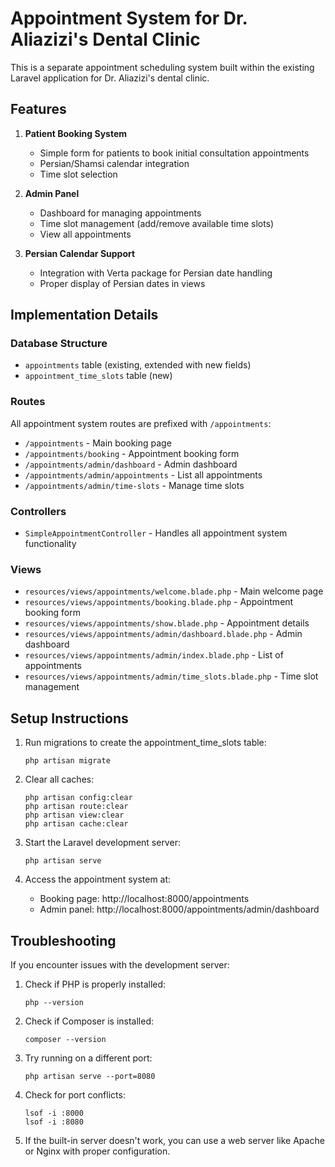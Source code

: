 # Appointment System for Dr. Aliazizi's Dental Clinic

This is a separate appointment scheduling system built within the existing Laravel application for Dr. Aliazizi's dental clinic.

## Features

1. **Patient Booking System**
   - Simple form for patients to book initial consultation appointments
   - Persian/Shamsi calendar integration
   - Time slot selection

2. **Admin Panel**
   - Dashboard for managing appointments
   - Time slot management (add/remove available time slots)
   - View all appointments

3. **Persian Calendar Support**
   - Integration with Verta package for Persian date handling
   - Proper display of Persian dates in views

## Implementation Details

### Database Structure
- `appointments` table (existing, extended with new fields)
- `appointment_time_slots` table (new)

### Routes
All appointment system routes are prefixed with `/appointments`:
- `/appointments` - Main booking page
- `/appointments/booking` - Appointment booking form
- `/appointments/admin/dashboard` - Admin dashboard
- `/appointments/admin/appointments` - List all appointments
- `/appointments/admin/time-slots` - Manage time slots

### Controllers
- `SimpleAppointmentController` - Handles all appointment system functionality

### Views
- `resources/views/appointments/welcome.blade.php` - Main welcome page
- `resources/views/appointments/booking.blade.php` - Appointment booking form
- `resources/views/appointments/show.blade.php` - Appointment details
- `resources/views/appointments/admin/dashboard.blade.php` - Admin dashboard
- `resources/views/appointments/admin/index.blade.php` - List of appointments
- `resources/views/appointments/admin/time_slots.blade.php` - Time slot management

## Setup Instructions

1. Run migrations to create the appointment_time_slots table:
   ```
   php artisan migrate
   ```

2. Clear all caches:
   ```
   php artisan config:clear
   php artisan route:clear
   php artisan view:clear
   php artisan cache:clear
   ```

3. Start the Laravel development server:
   ```
   php artisan serve
   ```

4. Access the appointment system at:
   - Booking page: http://localhost:8000/appointments
   - Admin panel: http://localhost:8000/appointments/admin/dashboard

## Troubleshooting

If you encounter issues with the development server:

1. Check if PHP is properly installed:
   ```
   php --version
   ```

2. Check if Composer is installed:
   ```
   composer --version
   ```

3. Try running on a different port:
   ```
   php artisan serve --port=8080
   ```

4. Check for port conflicts:
   ```
   lsof -i :8000
   lsof -i :8080
   ```

5. If the built-in server doesn't work, you can use a web server like Apache or Nginx with proper configuration.